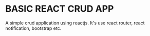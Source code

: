 # BASIC REACT CRUD APP
 
A simple crud application using reactjs. It's use react router, react notification, bootstrap etc.
